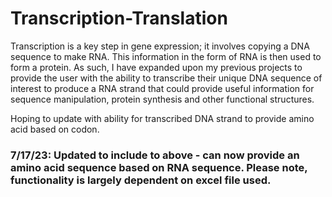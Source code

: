 # Transcription-Translation

Transcription is a key step in gene expression; it involves copying a DNA sequence to make RNA. This information in the form of RNA is then used to form a protein. As such, I have expanded upon my previous projects to provide the user with the ability to transcribe their unique DNA sequence of interest to produce a RNA strand that could provide useful information for sequence manipulation, protein synthesis and other functional structures.

Hoping to update with ability for transcribed DNA strand to provide amino acid based on codon.

### 7/17/23: Updated to include to above - can now provide an amino acid sequence based on RNA sequence. Please note, functionality is largely dependent on excel file used.
